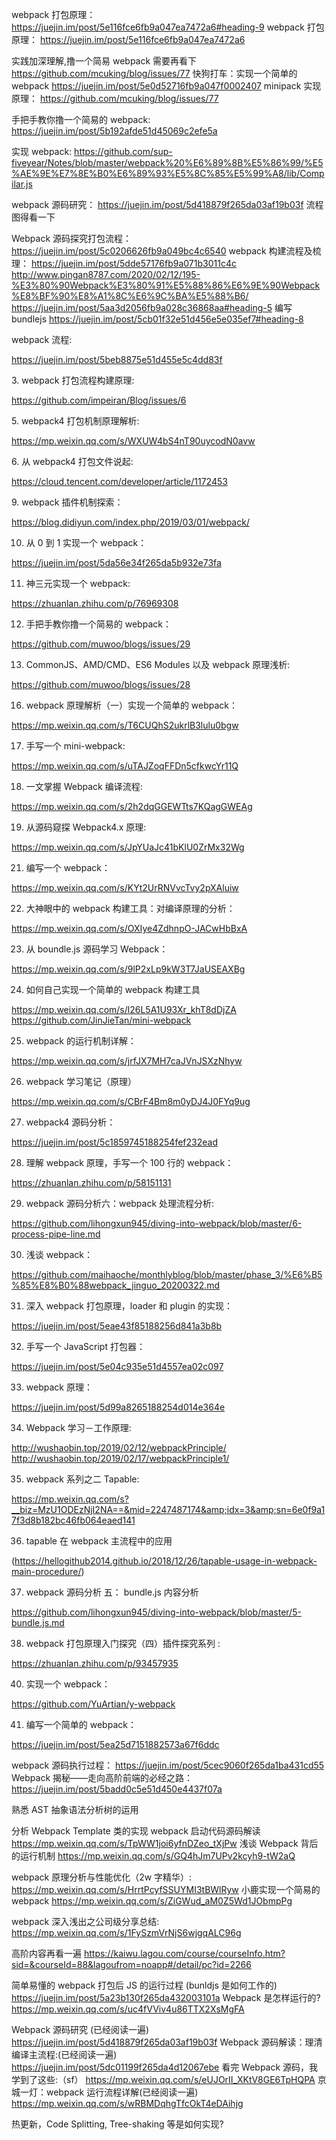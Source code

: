 webpack 打包原理：
https://juejin.im/post/5e116fce6fb9a047ea7472a6#heading-9
webpack 打包原理：
https://juejin.im/post/5e116fce6fb9a047ea7472a6

实践加深理解,撸一个简易 webpack 需要再看下
https://github.com/mcuking/blog/issues/77
快狗打车：实现一个简单的 webpack
https://juejin.im/post/5e0d52716fb9a047f0002407
minipack 实现原理：
https://github.com/mcuking/blog/issues/77

手把手教你撸一个简易的 webpack:
https://juejin.im/post/5b192afde51d45069c2efe5a

实现 webpack:
https://github.com/sup-fiveyear/Notes/blob/master/webpack%20%E6%89%8B%E5%86%99/%E5%AE%9E%E7%8E%B0%E6%89%93%E5%8C%85%E5%99%A8/lib/Compilar.js

webpack 源码研究：
https://juejin.im/post/5d418879f265da03af19b03f
流程图得看一下

Webpack 源码探究打包流程：
https://juejin.im/post/5c0206626fb9a049bc4c6540
webpack 构建流程及梳理：
https://juejin.im/post/5dde57176fb9a071b3011c4c
http://www.pingan8787.com/2020/02/12/195-%E3%80%90Webpack%E3%80%91%E5%88%86%E6%9E%90Webpack%E8%BF%90%E8%A1%8C%E6%9C%BA%E5%88%B6/
https://juejin.im/post/5aa3d2056fb9a028c36868aa#heading-5
编写 bundlejs
https://juejin.im/post/5cb01f32e51d456e5e035ef7#heading-8

webpack 流程:

https://juejin.im/post/5beb8875e51d455e5c4dd83f


3\. webpack 打包流程构建原理:

https://github.com/impeiran/Blog/issues/6

5\. webpack4 打包机制原理解析:

https://mp.weixin.qq.com/s/WXUW4bS4nT90uycodN0avw

6\. 从 webpack4 打包文件说起:

https://cloud.tencent.com/developer/article/1172453

9\. webpack 插件机制探索：

https://blog.didiyun.com/index.php/2019/03/01/webpack/

10. 从 0 到 1 实现一个 webpack：

https://juejin.im/post/5da56e34f265da5b932e73fa

11. 神三元实现一个 webpack:

https://zhuanlan.zhihu.com/p/76969308

12. 手把手教你撸一个简易的 webpack：

https://github.com/muwoo/blogs/issues/29

13. CommonJS、AMD/CMD、ES6 Modules 以及 webpack 原理浅析:

https://github.com/muwoo/blogs/issues/28

16. webpack 原理解析（一）实现一个简单的 webpack：

https://mp.weixin.qq.com/s/T6CUQhS2ukrlB3lulu0bgw

17. 手写一个 mini-webpack:

https://mp.weixin.qq.com/s/uTAJZoqFFDn5cfkwcYr11Q

18. 一文掌握 Webpack 编译流程:

https://mp.weixin.qq.com/s/2h2dqGGEWTts7KQagGWEAg

19. 从源码窥探 Webpack4.x 原理:

https://mp.weixin.qq.com/s/JpYUaJc41bKlU0ZrMx32Wg

21. 编写一个 webpack：

https://mp.weixin.qq.com/s/KYt2UrRNVvcTvy2pXAluiw

22. 大神眼中的 webpack 构建工具：对编译原理的分析：

https://mp.weixin.qq.com/s/OXIye4ZdhnpO-JACwHbBxA

23. 从 boundle.js 源码学习 Webpack：

https://mp.weixin.qq.com/s/9lP2xLp9kW3T7JaUSEAXBg

24. 如何自己实现一个简单的 webpack 构建工具

https://mp.weixin.qq.com/s/l26L5A1U93Xr_khT8dDjZA
https://github.com/JinJieTan/mini-webpack

25. webpack 的运行机制详解：

https://mp.weixin.qq.com/s/jrfJX7MH7caJVnJSXzNhyw

26. webpack 学习笔记（原理）

https://mp.weixin.qq.com/s/CBrF4Bm8m0yDJ4J0FYq9ug

27. webpack4 源码分析：

https://juejin.im/post/5c1859745188254fef232ead

28. 理解 webpack 原理，手写一个 100 行的 webpack：

https://zhuanlan.zhihu.com/p/58151131

29. webpack 源码分析六：webpack 处理流程分析:

https://github.com/lihongxun945/diving-into-webpack/blob/master/6-process-pipe-line.md

30. 浅谈 webpack：

https://github.com/maihaoche/monthlyblog/blob/master/phase_3/%E6%B5%85%E8%B0%88webpack_jinguo_20200322.md

31. 深入 webpack 打包原理，loader 和 plugin 的实现：

https://juejin.im/post/5eae43f85188256d841a3b8b

32. 手写一个 JavaScript 打包器：

https://juejin.im/post/5e04c935e51d4557ea02c097

33. webpack 原理：

https://juejin.im/post/5d99a8265188254d014e364e

34. Webpack 学习－工作原理:

http://wushaobin.top/2019/02/12/webpackPrinciple/
http://wushaobin.top/2019/02/17/webpackPrinciple1/

35. webpack 系列之二 Tapable:

https://mp.weixin.qq.com/s?__biz=MzU1ODEzNjI2NA==&mid=2247487174&amp;idx=3&amp;sn=6e0f9a17f3d8b182bc46fb064eaed141

36. tapable 在 webpack 主流程中的应用

(https://hellogithub2014.github.io/2018/12/26/tapable-usage-in-webpack-main-procedure/)

37. webpack 源码分析 五： bundle.js 内容分析

https://github.com/lihongxun945/diving-into-webpack/blob/master/5-bundle.js.md

38. webpack 打包原理入门探究（四）插件探究系列 :

https://zhuanlan.zhihu.com/p/93457935

 

40. 实现一个 webpack：

https://github.com/YuArtian/y-webpack

41. 编写一个简单的 webpack：

https://juejin.im/post/5ea25d7151882573a67f6ddc

webpack 源码执行过程：
https://juejin.im/post/5cec9060f265da1ba431cd55
Webpack 揭秘——走向高阶前端的必经之路：
https://juejin.im/post/5badd0c5e51d450e4437f07a

熟悉 AST 抽象语法分析树的运用

分析 Webpack Template 类的实现
webpack 启动代码源码解读
https://mp.weixin.qq.com/s/TpWW1joi6yfnDZeo_tXjPw
浅谈 Webpack 背后的运行机制
https://mp.weixin.qq.com/s/GQ4hJm7UPv2kcyh9-tW2aQ



webpack 原理分析与性能优化（2w 字精华）:
https://mp.weixin.qq.com/s/HrrtPcyfSSUYMI3tBWlRyw
小鹿实现一个简易的 webpack
https://mp.weixin.qq.com/s/ZiGWud_aM0Z5Wd1JObmpPg
 
 
 
webpack 深入浅出之公司级分享总结:
https://mp.weixin.qq.com/s/1FySzmVrNjS6wjgqALC96g

 


 

高阶内容再看一遍
https://kaiwu.lagou.com/course/courseInfo.htm?sid=&courseId=88&lagoufrom=noapp#/detail/pc?id=2266

简单易懂的 webpack 打包后 JS 的运行过程 (bunldjs 是如何工作的)
https://juejin.im/post/5a23b130f265da432003101a
Webpack 是怎样运行的?
https://mp.weixin.qq.com/s/uc4fVViv4u86TTX2XsMgFA


Webpack 源码研究 (已经阅读一遍)
https://juejin.im/post/5d418879f265da03af19b03f
Webpack 源码解读：理清编译主流程:(已经阅读一遍)
https://juejin.im/post/5dc01199f265da4d12067ebe
看完 Webpack 源码，我学到了这些:（sf）
https://mp.weixin.qq.com/s/eUJOrII_XKtV8GE6TpHQPA
京城一灯：webpack 运行流程详解(已经阅读一遍)
https://mp.weixin.qq.com/s/wRBMDqhgTfcOkT4eDAihjg

热更新，Code Splitting, Tree-shaking 等是如何实现?